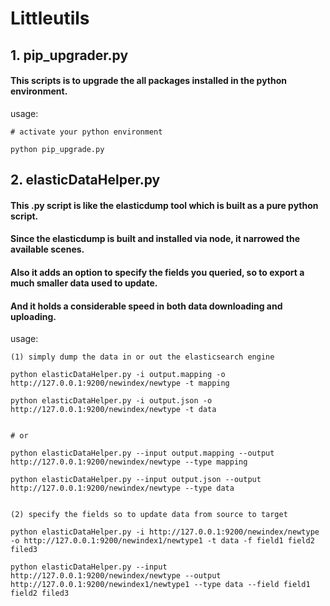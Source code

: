 # Littleutils

## 1. pip_upgrader.py
#### This scripts is to upgrade the all packages installed in the python environment.

usage:

    # activate your python environment
    
    python pip_upgrade.py
    
    
## 2. elasticDataHelper.py

#### This .py script is like the elasticdump tool which is built as a pure python script. 
#### Since the elasticdump is built and installed via node, it narrowed the available scenes.
#### Also it adds an option to specify the fields you queried, so to export a much smaller data used to update.
#### And it holds a considerable speed in both data downloading and uploading.

usage:

    (1) simply dump the data in or out the elasticsearch engine
   
    python elasticDataHelper.py -i output.mapping -o http://127.0.0.1:9200/newindex/newtype -t mapping
    
    python elasticDataHelper.py -i output.json -o http://127.0.0.1:9200/newindex/newtype -t data
    
    
    # or 
    
    python elasticDataHelper.py --input output.mapping --output http://127.0.0.1:9200/newindex/newtype --type mapping
    
    python elasticDataHelper.py --input output.json --output http://127.0.0.1:9200/newindex/newtype --type data
    
    
    (2) specify the fields so to update data from source to target
    
    python elasticDataHelper.py -i http://127.0.0.1:9200/newindex/newtype -o http://127.0.0.1:9200/newindex1/newtype1 -t data -f field1 field2 filed3
    
    python elasticDataHelper.py --input http://127.0.0.1:9200/newindex/newtype --output http://127.0.0.1:9200/newindex1/newtype1 --type data --field field1 field2 filed3
